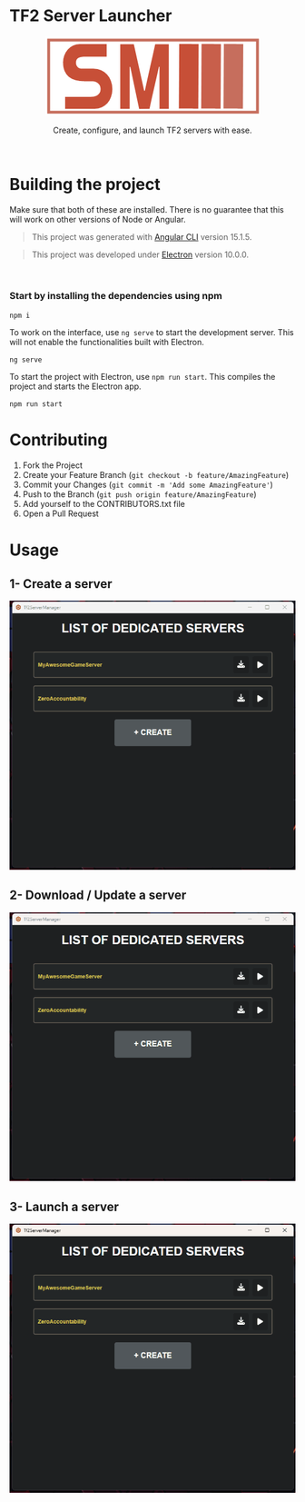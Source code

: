 # TF2 Server Launcher

<center>
<img src="src/assets/imgs/Logo.png">

Create, configure, and launch TF2 servers with ease.
</center>

<br>

# Building the project

Make sure that both of these are installed. There is no guarantee that this will work on other versions of Node or Angular.

> This project was generated with [Angular CLI](https://github.com/angular/angular-cli) version 15.1.5.

> This project was developed under [Electron](https://www.npmjs.com/package/electron) version 10.0.0.

<br>        

### Start by installing the dependencies using npm

```
npm i
```

To work on the interface, use `ng serve` to start the development server. This will not enable the functionalities built with Electron.
```
ng serve
```

To start the project with Electron, use `npm run start`. This compiles the project and starts the Electron app.
```
npm run start
```

# Contributing

1. Fork the Project
2. Create your Feature Branch (`git checkout -b feature/AmazingFeature`)
3. Commit your Changes (`git commit -m 'Add some AmazingFeature'`)
4. Push to the Branch (`git push origin feature/AmazingFeature`)
5. Add yourself to the CONTRIBUTORS.txt file
6. Open a Pull Request

# Usage

## 1- Create a server
![Create a server](src/assets/gifs/sv-create.gif)

## 2- Download / Update a server
![Download / Update a server](src/assets/gifs/sv-download.gif)

## 3- Launch a server
![Launch a server](src/assets/gifs/sv-launch.gif)